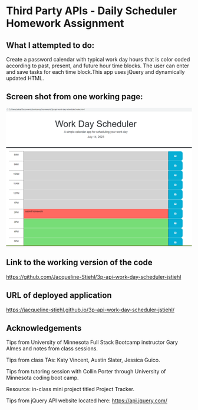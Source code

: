 # Third Party APIs - Daily Scheduler Homework Assignment

## What I attempted to do:

Create a password calendar with typical work day hours that is color coded according to past, present, and future hour time blocks. The user can enter and save tasks for each time block.This app uses jQuery and dynamically updated HTML.

## Screen shot from one working page:

![Screen shot of third party API Daily Scheduler homework assignment](./assets/images/Screenshot-Work-Day-Scheduler.png)

## Link to the working version of the code

https://github.com/Jacqueline-Stiehl/3p-api-work-day-scheduler-jstiehl

## URL of deployed application

https://jacqueline-stiehl.github.io/3p-api-work-day-scheduler-jstiehl/

## Acknowledgements

Tips from University of Minnesota Full Stack Bootcamp instructor Gary Almes and notes from class sessions.

Tips from class TAs: Katy Vincent, Austin Slater, Jessica Guico.

Tips from tutoring session with Collin Porter through University of Minnesota coding boot camp.

Resource: in-class mini project titled Project Tracker.

Tips from jQuery API website located here: https://api.jquery.com/

